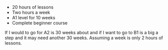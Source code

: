 
- 20 hours of lessons
- Two hours a week 
- A1 level for 10 weeks
- Complete beginner course


If I would to go for A2 is 30 weeks about and if I want to go to B1 is a big a step and it may need another 30 weeks. Assuming a week is only 2 hours of lessons.
